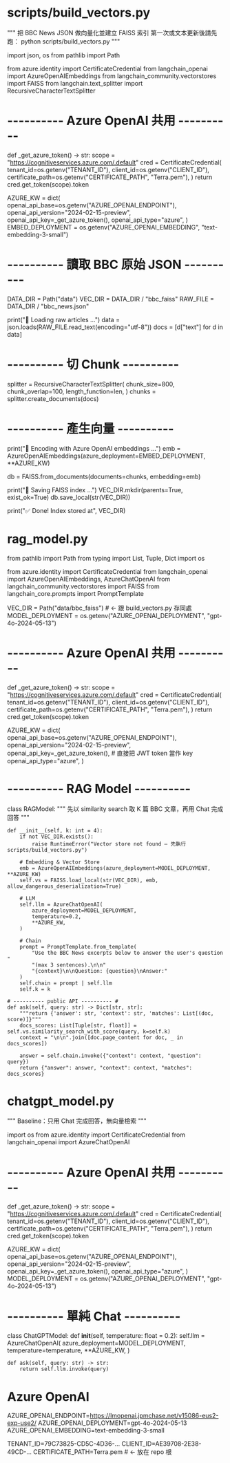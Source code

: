# scripts/build_vectors.py
"""
把 BBC News JSON 做向量化並建立 FAISS 索引
第一次或文本更新後請先跑：
    python scripts/build_vectors.py
"""

import json, os
from pathlib import Path

from azure.identity import CertificateCredential
from langchain_openai import AzureOpenAIEmbeddings
from langchain_community.vectorstores import FAISS
from langchain.text_splitter import RecursiveCharacterTextSplitter

# ---------- Azure OpenAI 共用 ---------- #

def _get_azure_token() -> str:
    scope = "https://cognitiveservices.azure.com/.default"
    cred = CertificateCredential(
        tenant_id=os.getenv("TENANT_ID"),
        client_id=os.getenv("CLIENT_ID"),
        certificate_path=os.getenv("CERTIFICATE_PATH", "Terra.pem"),
    )
    return cred.get_token(scope).token

AZURE_KW = dict(
    openai_api_base=os.getenv("AZURE_OPENAI_ENDPOINT"),
    openai_api_version="2024-02-15-preview",
    openai_api_key=_get_azure_token(),
    openai_api_type="azure",
)
EMBED_DEPLOYMENT = os.getenv("AZURE_OPENAI_EMBEDDING", "text-embedding-3-small")

# ---------- 讀取 BBC 原始 JSON ---------- #

DATA_DIR  = Path("data")
VEC_DIR   = DATA_DIR / "bbc_faiss"
RAW_FILE  = DATA_DIR / "bbc_news.json"

print("🔄  Loading raw articles …")
data = json.loads(RAW_FILE.read_text(encoding="utf-8"))
docs = [d["text"] for d in data]

# ---------- 切 Chunk ---------- #

splitter = RecursiveCharacterTextSplitter(
    chunk_size=800,
    chunk_overlap=100,
    length_function=len,
)
chunks = splitter.create_documents(docs)

# ---------- 產生向量 ---------- #

print("🧠  Encoding with Azure OpenAI embeddings …")
emb = AzureOpenAIEmbeddings(azure_deployment=EMBED_DEPLOYMENT, **AZURE_KW)

db = FAISS.from_documents(documents=chunks, embedding=emb)

print("💾  Saving FAISS index …")
VEC_DIR.mkdir(parents=True, exist_ok=True)
db.save_local(str(VEC_DIR))

print("✅  Done!  Index stored at", VEC_DIR)








# rag_model.py
from pathlib import Path
from typing import List, Tuple, Dict
import os

from azure.identity import CertificateCredential
from langchain_openai import AzureOpenAIEmbeddings, AzureChatOpenAI
from langchain_community.vectorstores import FAISS
from langchain_core.prompts import PromptTemplate

VEC_DIR = Path("data/bbc_faiss")          # ← 跟 build_vectors.py 存同處
MODEL_DEPLOYMENT = os.getenv("AZURE_OPENAI_DEPLOYMENT", "gpt-4o-2024-05-13")

# ---------- Azure OpenAI 共用 ---------- #

def _get_azure_token() -> str:
    scope = "https://cognitiveservices.azure.com/.default"
    cred  = CertificateCredential(
        tenant_id=os.getenv("TENANT_ID"),
        client_id=os.getenv("CLIENT_ID"),
        certificate_path=os.getenv("CERTIFICATE_PATH", "Terra.pem"),
    )
    return cred.get_token(scope).token

AZURE_KW = dict(
    openai_api_base=os.getenv("AZURE_OPENAI_ENDPOINT"),
    openai_api_version="2024-02-15-preview",
    openai_api_key=_get_azure_token(),      # 直接把 JWT token 當作 key
    openai_api_type="azure",
)

# ---------- RAG Model ---------- #

class RAGModel:
    """
    先以 similarity search 取 K 篇 BBC 文章，再用 Chat 完成回答
    """

    def __init__(self, k: int = 4):
        if not VEC_DIR.exists():
            raise RuntimeError("Vector store not found – 先執行 scripts/build_vectors.py")

        # Embedding & Vector Store
        emb = AzureOpenAIEmbeddings(azure_deployment=MODEL_DEPLOYMENT, **AZURE_KW)
        self.vs = FAISS.load_local(str(VEC_DIR), emb, allow_dangerous_deserialization=True)

        # LLM
        self.llm = AzureChatOpenAI(
            azure_deployment=MODEL_DEPLOYMENT,
            temperature=0.2,
            **AZURE_KW,
        )

        # Chain
        prompt = PromptTemplate.from_template(
            "Use the BBC News excerpts below to answer the user's question "
            "(max 3 sentences).\n\n"
            "{context}\n\nQuestion: {question}\nAnswer:"
        )
        self.chain = prompt | self.llm
        self.k = k

    # ---------- public API ---------- #
    def ask(self, query: str) -> Dict[str, str]:
        """return {'answer': str, 'context': str, 'matches': List[(doc, score)]}"""
        docs_scores: List[Tuple[str, float]] = self.vs.similarity_search_with_score(query, k=self.k)
        context = "\n\n".join([doc.page_content for doc, _ in docs_scores])

        answer = self.chain.invoke({"context": context, "question": query})
        return {"answer": answer, "context": context, "matches": docs_scores}








# chatgpt_model.py
"""
Baseline：只用 Chat 完成回答，無向量檢索
"""

import os
from azure.identity import CertificateCredential
from langchain_openai import AzureChatOpenAI

# ---------- Azure OpenAI 共用 ---------- #

def _get_azure_token() -> str:
    scope = "https://cognitiveservices.azure.com/.default"
    cred  = CertificateCredential(
        tenant_id=os.getenv("TENANT_ID"),
        client_id=os.getenv("CLIENT_ID"),
        certificate_path=os.getenv("CERTIFICATE_PATH", "Terra.pem"),
    )
    return cred.get_token(scope).token

AZURE_KW = dict(
    openai_api_base=os.getenv("AZURE_OPENAI_ENDPOINT"),
    openai_api_version="2024-02-15-preview",
    openai_api_key=_get_azure_token(),
    openai_api_type="azure",
)
MODEL_DEPLOYMENT = os.getenv("AZURE_OPENAI_DEPLOYMENT", "gpt-4o-2024-05-13")

# ---------- 單純 Chat ---------- #

class ChatGPTModel:
    def __init__(self, temperature: float = 0.2):
        self.llm = AzureChatOpenAI(
            azure_deployment=MODEL_DEPLOYMENT,
            temperature=temperature,
            **AZURE_KW,
        )

    def ask(self, query: str) -> str:
        return self.llm.invoke(query)








# Azure OpenAI
AZURE_OPENAI_ENDPOINT=https://lmopenai.jpmchase.net/v15086-eus2-exp-use2/
AZURE_OPENAI_DEPLOYMENT=gpt-4o-2024-05-13
AZURE_OPENAI_EMBEDDING=text-embedding-3-small

TENANT_ID=79C73825-CD5C-4D36-...
CLIENT_ID=AE39708-2E38-49CD-...
CERTIFICATE_PATH=Terra.pem      # ← 放在 repo 根
